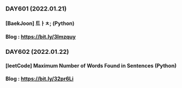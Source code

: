 ### DAY601 (2022.01.21)
#### [BaekJoon] 트ㅏㅊ; (Python)
#### Blog : https://bit.ly/3Imzquy

### DAY602 (2022.01.22)
#### [leetCode] Maximum Number of Words Found in Sentences (Python)
#### Blog : https://bit.ly/32pr6Li
